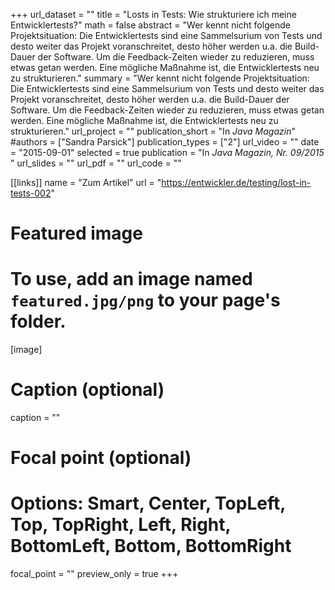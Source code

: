 +++
url_dataset = ""
title = "Losts in Tests: Wie strukturiere ich meine Entwicklertests?"
math = false
abstract = "Wer kennt nicht folgende Projektsituation: Die Entwicklertests sind eine Sammelsurium von Tests und desto weiter das Projekt voranschreitet, desto höher werden u.a. die Build-Dauer der Software. Um die Feedback-Zeiten wieder zu reduzieren, muss etwas getan werden. Eine mögliche Maßnahme ist, die Entwicklertests neu zu strukturieren."
summary = "Wer kennt nicht folgende Projektsituation: Die Entwicklertests sind eine Sammelsurium von Tests und desto weiter das Projekt voranschreitet, desto höher werden u.a. die Build-Dauer der Software. Um die Feedback-Zeiten wieder zu reduzieren, muss etwas getan werden. Eine mögliche Maßnahme ist, die Entwicklertests neu zu strukturieren."
url_project = ""
publication_short = "In *Java Magazin*"
#authors = ["Sandra Parsick"]
publication_types = ["2"]
url_video = ""
date = "2015-09-01"
selected = true
publication = "In *Java Magazin, Nr. 09/2015* "
url_slides = ""
url_pdf = ""
url_code = ""

[[links]]
name = "Zum Artikel"
url = "https://entwickler.de/testing/lost-in-tests-002"



# Featured image
# To use, add an image named `featured.jpg/png` to your page's folder.
[image]
# Caption (optional)
caption = ""

# Focal point (optional)
# Options: Smart, Center, TopLeft, Top, TopRight, Left, Right, BottomLeft, Bottom, BottomRight
focal_point = ""
preview_only = true
+++
